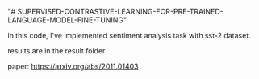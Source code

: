 "# SUPERVISED-CONTRASTIVE-LEARNING-FOR-PRE-TRAINED-LANGUAGE-MODEL-FINE-TUNING" 


in this code, I've implemented sentiment analysis task with sst-2 dataset.

results are in the result folder

paper:
https://arxiv.org/abs/2011.01403
